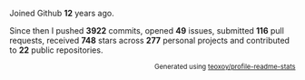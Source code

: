 Joined Github **12** years ago.

Since then I pushed **3922** commits, opened **49** issues, submitted **116** pull requests, received **748** stars across **277** personal projects and contributed to **22** public repositories.

<p align="right"><sub>Generated using <a href="https://github.com/marketplace/actions/profile-readme-stats">teoxoy/profile-readme-stats</a></sub></p>
